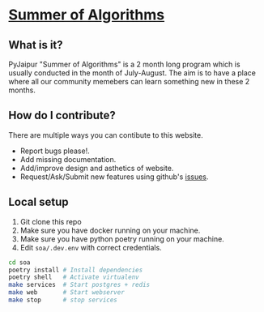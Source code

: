 # [Summer of Algorithms](https://pyjaipur-soa.herokuapp.com/)
 
## What is it?

PyJaipur "Summer of Algorithms" is a 2 month long program which is usually conducted in the month of July-August.
The aim is to have a place where all our community memebers can learn something new in these 2 months.

## How do I contribute?

There are multiple ways you can contibute to this website.

- Report bugs please!.
- Add missing documentation.
- Add/improve design and asthetics of website.
- Request/Ask/Submit new features using github's [issues](https://github.com/PyJaipur/Summer-of-Algorithm/issues).

## Local setup

1. Git clone this repo
2. Make sure you have docker running on your machine.
3. Make sure you have python poetry running on your machine.
4. Edit `soa/.dev.env` with correct credentials.

```bash
cd soa
poetry install # Install dependencies
poetry shell   # Activate virtualenv
make services  # Start postgres + redis
make web       # Start webserver
make stop      # stop services
```
